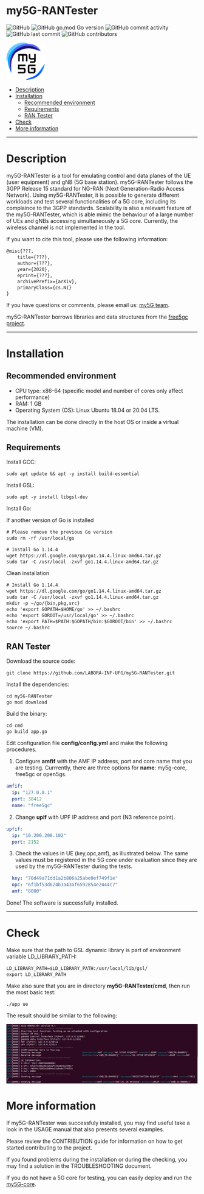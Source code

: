 # my5G-RANTester


![GitHub](https://img.shields.io/github/license/LABORA-INF-UFG/my5G-RANTester?color=blue) 
![GitHub go.mod Go version](https://img.shields.io/github/go-mod/go-version/LABORA-INF-UFG/my5G-RANTester) ![GitHub commit activity](https://img.shields.io/github/commit-activity/y/LABORA-INF-UFG/my5G-RANTester) 
![GitHub last commit](https://img.shields.io/github/last-commit/LABORA-INF-UFG/my5G-RANTester)
![GitHub contributors](https://img.shields.io/github/contributors/LABORA-INF-UFG/my5G-RANTester)

<img width="20%" src="docs/media/img/my5g-logo.png" alt="my5g-core"/>

- [Description](#description)
- [Installation](#installation)
    - [Recommended environment](#recommended-environment)
    - [Requirements](#requirements)
    - [RAN Tester](#ran-tester)
- [Check](#check)
- [More information](#more-information)

----
# Description

my5G-RANTester is a tool for emulating control and data planes of the UE (user equipment) and gNB (5G base station). my5G-RANTester follows the 3GPP Release 15 standard for NG-RAN (Next Generation-Radio Access Network). Using my5G-RANTester, it is possible to generate different workloads and test several functionalities of a 5G core, including its complaince to the 3GPP standards. Scalability is also a relevant feature of the my5G-RANTester, which is able mimic the behaviour of a large number of UEs and gNBs accessing simultaneously a 5G core. Currently, the wireless channel is not implemented in the tool.

If you want to cite this tool, please use the following information:
```
@misc{???,
    title={???},
    author={???},
    year={2020},
    eprint={???},
    archivePrefix={arXiv},
    primaryClass={cs.NI}
}
```
If you have questions or comments, please email us: [my5G team](mailto:my5G.initiative@gmail.com). 

my5G-RANTester borrows libraries and data structures from the [free5gc project](https://github.com/free5gc/free5gc).

----
# Installation

## Recommended environment

* CPU type: x86-64 (specific model and number of cores only affect performance)
* RAM: 1 GB
* Operating System (OS): Linux Ubuntu 18.04 or 20.04 LTS.

The installation can be done directly in the host OS or inside a virtual machine (VM).


## Requirements

Install GCC:
```
sudo apt update && apt -y install build-essential
```

Install GSL:
```
sudo apt -y install libgsl-dev
```

Install Go:

If another version of Go is installed
```
# Please remove the previous Go version
sudo rm -rf /usr/local/go
```
```
# Install Go 1.14.4
wget https://dl.google.com/go/go1.14.4.linux-amd64.tar.gz
sudo tar -C /usr/local -zxvf go1.14.4.linux-amd64.tar.gz
```

Clean installation
```
# Install Go 1.14.4
wget https://dl.google.com/go/go1.14.4.linux-amd64.tar.gz
sudo tar -C /usr/local -zxvf go1.14.4.linux-amd64.tar.gz
mkdir -p ~/go/{bin,pkg,src}
echo 'export GOPATH=$HOME/go' >> ~/.bashrc
echo 'export GOROOT=/usr/local/go' >> ~/.bashrc
echo 'export PATH=$PATH:$GOPATH/bin:$GOROOT/bin' >> ~/.bashrc
source ~/.bashrc
```

## RAN Tester

Download the source code:
```
git clone https://github.com/LABORA-INF-UFG/my5G-RANTester.git
```

Install the dependencies:
```
cd my5G-RANTester
go mod download
```
  
Build the binary:
```
cd cmd 
go build app.go
```

Edit configuration file **config/config.yml** and make the following procedures.

1. Configure **amfif** with the AMF IP address, port and core name that you are testing. Currrently, there are three options for **name**: my5g-core, free5gc or open5gs.
```yaml
amfif:
  ip: "127.0.0.1"
  port: 38412
  name: "free5gc"
```

2. Change **upif** with UPF IP address and port (N3 reference point).
```yaml
upfif:
  ip: "10.200.200.102"
  port: 2152
```

3. Check the values in UE (key,opc,amf), as illustrated below. The same values must be registered in the 5G core under evaluation since they are used by the my5G-RANTester during the tests.
```yaml
  key: "70d49a71dd1a2b806a25abe0ef749f1e"
  opc: "6f1bf53d624b3a43af6592854e2444c7"
  amf: "8000"
```

Done! The software is successfully installed.

----
# Check

Make sure that the path to GSL dynamic library is part of environment variable LD_LIBRARY_PATH:
```
LD_LIBRARY_PATH=$LD_LIBRARY_PATH:/usr/local/lib/gsl/
export LD_LIBRARY_PATH
```

Make also sure that you are in directory **my5G-RANTester/cmd**, then run the most basic test:
```
./app ue
```

The result should be similar to the following:
<p align="">
     <img src="docs/media/img/my5gRANTesterOk.png"/>
</p>

# More information
   
If my5G-RANTester was successfuly installed, you may find useful take a look in the USAGE manual that also presents several examples.

Please review the CONTRIBUTION guide for information on how to get started contributing to the project.

If you found problems during the installation or during the checking, you may find a solution in the TROUBLESHOOTING document.

If you do not have a 5G core for testing, you can easily deploy and run the [my5G-core](https://github.com/my5G/my5G-core).
